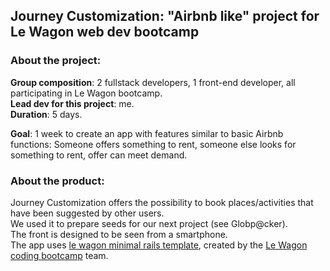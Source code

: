 
## Journey Customization: "Airbnb like" project for Le Wagon web dev bootcamp

### About the project:
__Group composition__: 2 fullstack developers, 1 front-end developer, all participating in Le Wagon bootcamp.<br>
__Lead dev for this project__: me.<br>
__Duration__: 5 days.

__Goal__: 1 week to create an app with features similar to basic Airbnb functions: Someone offers something to rent, someone else looks for something to rent, offer can meet demand.


### About the product:

Journey Customization offers the possibility to book places/activities that have been suggested by other users.<br>
We used it to prepare seeds for our next project (see Globp@cker). <br>
The front is designed to be seen from a smartphone.<br>
The app uses [le wagon minimal rails template](https://github.com/lewagon/rails-templates), created by the [Le Wagon coding bootcamp](https://www.lewagon.com) team.
